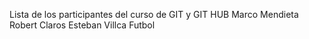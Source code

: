 Lista de los participantes del curso de GIT y GIT HUB
Marco Mendieta
Robert Claros 
Esteban Villca Futbol



